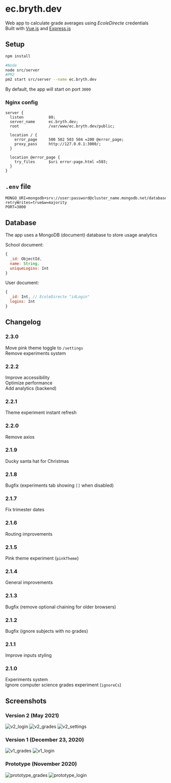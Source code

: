 # ec.bryth.dev

Web app to calculate grade averages using *EcoleDirecte* credentials  
Built with [Vue.js](https://vuejs.org) and [Express.js](https://expressjs.com)

## Setup
```sh
npm install

#Node
node src/server
#PM2
pm2 start src/server --name ec.bryth.dev
```

By default, the app will start on port `3000`

### Nginx config
```nginx
server {
  listen           80;
  server_name      ec.bryth.dev;
  root             /var/www/ec.bryth.dev/public;

  location / {
    error_page     500 502 503 504 =200 @error_page;
    proxy_pass     http://127.0.0.1:3000/;
  }

  location @error_page {
    try_files      $uri error-page.html =503;
  }
}
```

## `.env` file
```
MONGO_URI=mongodb+srv://user:password@cluster_name.mongodb.net/database?retryWrites=true&w=majority
PORT=3000
```

## Database

The app uses a MongoDB (document) database to store usage analytics

School document:
```js
{
  _id: ObjectId,
  name: String,
  uniqueLogins: Int
}
```

User document:
```js
{
  _id: Int, // EcoleDirecte "idLogin"
  logins: Int
}
```
 
## Changelog

### 2.3.0
Move pink theme toggle to `/settings`  
Remove experiments system

### 2.2.2
Improve accessibility  
Optimize performance  
Add analytics (backend)

### 2.2.1
Theme experiment instant refresh

### 2.2.0
Remove axios

### 2.1.9
Ducky santa hat for Christmas

### 2.1.8
Bugfix (experiments tab showing `[]` when disabled)

### 2.1.7
Fix trimester dates

### 2.1.6
Routing improvements

### 2.1.5
Pink theme experiment (`pinkTheme`)

### 2.1.4
General improvements

### 2.1.3
Bugfix (remove optional chaining for older browsers)

### 2.1.2
Bugfix (ignore subjects with no grades)

### 2.1.1
Improve inputs styling

### 2.1.0
Experiments system  
Ignore computer science grades experiment (`ignoreCs`)

## Screenshots

### Version 2 (May 2021)
![v2_login](https://user-images.githubusercontent.com/62302815/158897934-a38ee3a4-e8b8-473c-8b5f-e6e383a1e28d.png)
![v2_grades](https://user-images.githubusercontent.com/62302815/158897933-39ed3420-d4e8-4b8a-8914-5d4607e68802.png)
![v2_settings](https://user-images.githubusercontent.com/62302815/158897935-eb46cd69-0fee-4b2d-8177-8317c68ffef3.png)

### Version 1 (December 23, 2020)
![v1_grades](https://user-images.githubusercontent.com/62302815/158897930-d3f95bc6-b37f-4601-8be8-d17570ed4221.png)
![v1_login](https://user-images.githubusercontent.com/62302815/158897932-66fe6595-e77a-4c9f-9459-5655b1614992.png)

### Prototype (November 2020)
![prototype_grades](https://user-images.githubusercontent.com/62302815/158897924-5af96457-aa46-491f-b7eb-df92add75363.png)
![prototype_login](https://user-images.githubusercontent.com/62302815/158897928-aec0687d-2ce4-40c8-9dec-79e6d3b985a1.png)
